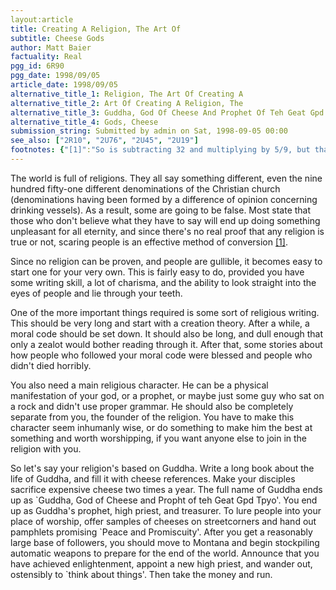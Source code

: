 ```yaml
---
layout:article
title: Creating A Religion, The Art Of
subtitle: Cheese Gods
author: Matt Baier
factuality: Real
pgg_id: 6R90
pgg_date: 1998/09/05
article_date: 1998/09/05
alternative_title_1: Religion, The Art Of Creating A
alternative_title_2: Art Of Creating A Religion, The
alternative_title_3: Guddha, God Of Cheese And Prophet Of Teh Geat Gpd Tpyo
alternative_title_4: Gods, Cheese
submission_string: Submitted by admin on Sat, 1998-09-05 00:00
see_also: ["2R10", "2U76", "2U45", "2U19"]
footnotes: {"[1]":"So is subtracting 32 and multiplying by 5/9, but that's a completely different sort of thing."}
---
```

<div>
<p>The world is full of religions. They all say something different, even the nine hundred fifty-one different denominations of the Christian church (denominations having been formed by a difference of opinion concerning drinking vessels). As a result, some are going to be false. Most state that those who don't believe what they have to say will end up doing something unpleasant for all eternity, and since there's no real proof that any religion is true or not, scaring people is an effective method of conversion <a href="#footnotes.1" class="footnote-link">[1]</a>.</p>
<p>Since no religion can be proven, and people are gullible, it becomes easy to start one for your very own. This is fairly easy to do, provided you have some writing skill, a lot of charisma, and the ability to look straight into the eyes of people and lie through your teeth.</p>
<p>One of the more important things required is some sort of religious writing. This should be very long and start with a creation theory. After a while, a moral code should be set down. It should also be long, and dull enough that only a zealot would bother reading through it. After that, some stories about how people who followed your moral code were blessed and people who didn't died horribly.</p>
<p>You also need a main religious character. He can be a physical manifestation of your god, or a prophet, or maybe just some guy who sat on a rock and didn't use proper grammar. He should also be completely separate from you, the founder of the religion. You have to make this character seem inhumanly wise, or do something to make him the best at something and worth worshipping, if you want anyone else to join in the religion with you.</p>
<p>So let's say your religion's based on Guddha. Write a long book about the life of Guddha, and fill it with cheese references. Make your disciples sacrifice expensive cheese two times a year. The full name of Guddha ends up as `Guddha, God of Cheese and Propht of teh Geat Gpd Tpyo'. You end up as Guddha's prophet, high priest, and treasurer. To lure people into your place of worship, offer samples of cheeses on streetcorners and hand out pamphlets promising `Peace and Promiscuity'. After you get a reasonably large base of followers, you should move to Montana and begin stockpiling automatic weapons to prepare for the end of the world. Announce that you have achieved enlightenment, appoint a new high priest, and wander out, ostensibly to `think about things'. Then take the money and run.</p>
</div>

